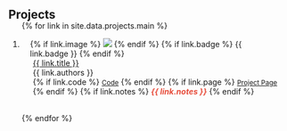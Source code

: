 <h2 id="projects" style="margin: 2px 0px -15px;">Projects</h2>

<div class="projects">
<ol class="bibliography">

{% for link in site.data.projects.main %}

<li>
<div class="pub-row">
    <div class="col-sm-3 abbr" style="position: relative;padding-right: 15px;padding-left: 15px;">
        {% if link.image %}
        <img id="myImg" src="{{ link.image }}" class="teaser img-fluid z-depth-1" style="width=100;height=40%">
        {% endif %}
        {% if link.badge %}
        <abbr class="badge">{{ link.badge }}</abbr>
        {% endif %}
    </div>
    <div class="col-sm-9" style="position: relative;padding-right: 15px;padding-left: 20px;">
        <div class="title"><a href="{{ link.page }}" target="_blank">{{ link.title }}</a></div>
        <div class="author">{{ link.authors }}</div>
        <div class="links">
            {% if link.code %}
            <a href="{{ link.code }}" class="btn btn-sm z-depth-0" role="button" target="_blank"  style="font-size:12px;">Code</a>
            {% endif %}
            {% if link.page %}
            <a href="{{ link.page }}" class="btn btn-sm z-depth-0" role="button" target="_blank"  style="font-size:12px;">Project Page</a>
            {% endif %}
            {% if link.notes %}
            <strong> <i style="color:#e74d3c">{{ link.notes }}</i></strong>
            {% endif %}
        </div>
    </div>
</div>
</li>

<br>

{% endfor %}

</ol>
</div>
